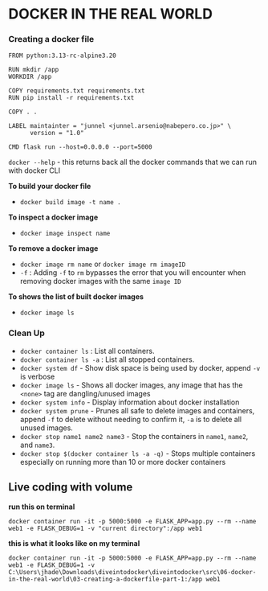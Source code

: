 # DOCKER IN THE REAL WORLD
### Creating a docker file
```
FROM python:3.13-rc-alpine3.20

RUN mkdir /app
WORKDIR /app

COPY requirements.txt requirements.txt
RUN pip install -r requirements.txt

COPY . . 

LABEL maintainter = "junnel <junnel.arsenio@nabepero.co.jp>" \
      version = "1.0"

CMD flask run --host=0.0.0.0 --port=5000
```


`docker --help` - this returns back all the docker commands that we can run with docker CLI

**To build your docker file**
- `docker build image -t name .`
 
**To inspect a docker image**  
- `docker image inspect name`

**To remove a docker image**
- `docker image rm name` or `docker image rm imageID` 
- `-f` : Adding `-f` to `rm` bypasses the error that you will encounter when removing docker images with the same `image ID`

**To shows the list of built docker images**
- `docker image ls` 

### Clean Up
- `docker container ls` : List all containers.
- `docker container ls -a` : List all stopped containers.
- `docker system df` - Show disk space is being used by docker, append `-v` is verbose
- `docker image ls` - Shows all docker images, any image that has the `<none>` tag are dangling/unused images
- `docker system info` - Display information about docker installation
- `docker system prune` - Prunes all safe to delete images and containers, append `-f` to delete without needing to confirm it, `-a` is to delete all unused images.
- `docker stop name1 name2 name3` - Stop the containers in `name1`, `name2`, and `name3`.
- `docker stop $(docker container ls -a -q)` - Stops multiple containers especially on running more than 10 or more docker containers


## Live coding with volume
**run this on terminal**

```docker container run -it -p 5000:5000 -e FLASK_APP=app.py --rm --name web1 -e FLASK_DEBUG=1 -v "current directory":/app web1```

**this is what it looks like on my terminal**

```
docker container run -it -p 5000:5000 -e FLASK_APP=app.py --rm --name web1 -e FLASK_DEBUG=1 -v C:\Users\jhade\Downloads\diveintodocker\diveintodocker\src\06-docker-in-the-real-world\03-creating-a-dockerfile-part-1:/app web1
```

